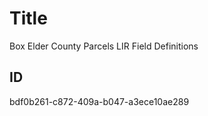 # Title

Box Elder County Parcels LIR Field Definitions

## ID

bdf0b261-c872-409a-b047-a3ece10ae289

